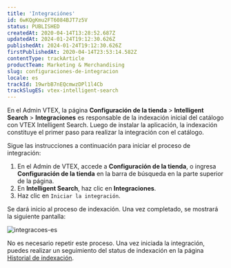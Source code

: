 ```yaml
---
title: 'Integraciónes'
id: 6wKQgKmu2FT6084BJT7z5V
status: PUBLISHED
createdAt: 2020-04-14T13:28:52.687Z
updatedAt: 2024-01-24T19:12:30.626Z
publishedAt: 2024-01-24T19:12:30.626Z
firstPublishedAt: 2020-04-14T23:53:14.582Z
contentType: trackArticle
productTeam: Marketing & Merchandising
slug: configuraciones-de-integracion
locale: es
trackId: 19wrbB7nEQcmwzDPl1l4Cb
trackSlugES: vtex-intelligent-search
---
```


 En el Admin VTEX, la página **Configuración de la tienda** > **Intelligent Search** > **Integraciones** es responsable de la indexación inicial del catálogo con VTEX Intelligent Search. Luego de instalar la aplicación, la indexación constituye el primer paso para realizar la integración con el catálogo.

Sigue las instrucciones a continuación para iniciar el proceso de integración:

1. En el Admin de VTEX, accede a **Configuración de la tienda**, o ingresa **Configuración de la tienda** en la barra de búsqueda en la parte superior de la página.
2. En **Intelligent Search**, haz clic en **Integraciones**.
4. Haz clic en `Iniciar la integración`.

Se dará inicio al proceso de indexación. Una vez completado, se mostrará la siguiente pantalla:

![integracoes-es](//images.ctfassets.net/alneenqid6w5/3biSEYFprYPdnhQpgfpGhV/0e53cf7952ac60b089bbcb5f6441640e/integracoes-es.PNG)

No es necesario repetir este proceso. Una vez iniciada la integración, puedes realizar un seguimiento del status de indexación en la página [Historial de indexación](https://help.vtex.com/es/tracks/vtex-intelligent-search--19wrbB7nEQcmwzDPl1l4Cb/4flMwTaQL8FRKl1YT58ezH).
